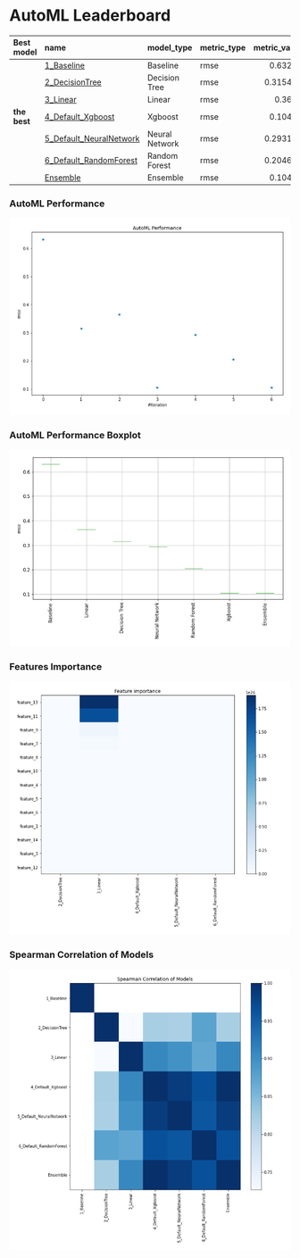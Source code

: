 # AutoML Leaderboard

| Best model   | name                                                         | model_type     | metric_type   |   metric_value |   train_time |
|:-------------|:-------------------------------------------------------------|:---------------|:--------------|---------------:|-------------:|
|              | [1_Baseline](1_Baseline/README.md)                           | Baseline       | rmse          |       0.63249  |         1.1  |
|              | [2_DecisionTree](2_DecisionTree/README.md)                   | Decision Tree  | rmse          |       0.315404 |         3.82 |
|              | [3_Linear](3_Linear/README.md)                               | Linear         | rmse          |       0.3647   |         3.74 |
| **the best** | [4_Default_Xgboost](4_Default_Xgboost/README.md)             | Xgboost        | rmse          |       0.10497  |         9.81 |
|              | [5_Default_NeuralNetwork](5_Default_NeuralNetwork/README.md) | Neural Network | rmse          |       0.293162 |         1.76 |
|              | [6_Default_RandomForest](6_Default_RandomForest/README.md)   | Random Forest  | rmse          |       0.204646 |         8.66 |
|              | [Ensemble](Ensemble/README.md)                               | Ensemble       | rmse          |       0.10497  |         0.29 |

### AutoML Performance
![AutoML Performance](ldb_performance.png)

### AutoML Performance Boxplot
![AutoML Performance Boxplot](ldb_performance_boxplot.png)

### Features Importance
![features importance across models](features_heatmap.png)



### Spearman Correlation of Models
![models spearman correlation](correlation_heatmap.png)

